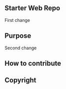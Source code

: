 ## Starter Web Repo
First change

## Purpose
Second change 



## How to contribute



## Copyright
 